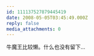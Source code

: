 ```yaml
---
id: 111137527879445419
date: 2008-05-05T03:45:49.000Z
reply: false
media_attachments: 0
---
```


牛魔王比较懒。什么也没有留下...


